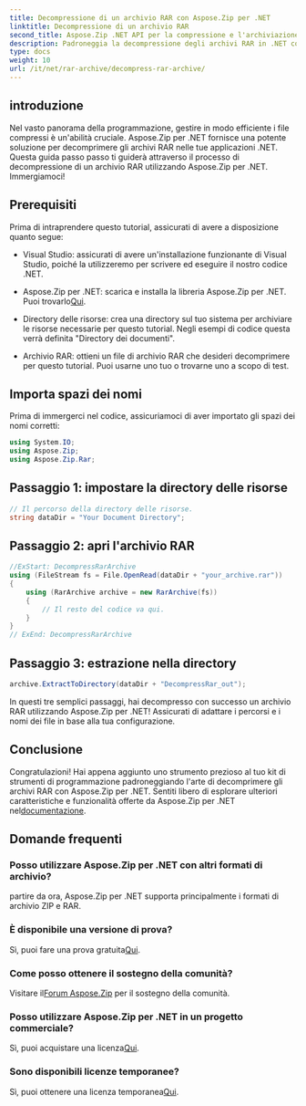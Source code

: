 ```yaml
---
title: Decompressione di un archivio RAR con Aspose.Zip per .NET
linktitle: Decompressione di un archivio RAR
second_title: Aspose.Zip .NET API per la compressione e l'archiviazione dei file
description: Padroneggia la decompressione degli archivi RAR in .NET con Aspose.Zip. Guida passo passo per una gestione efficiente dei file. Scarica ora!
type: docs
weight: 10
url: /it/net/rar-archive/decompress-rar-archive/
---
```


## introduzione

Nel vasto panorama della programmazione, gestire in modo efficiente i file compressi è un'abilità cruciale. Aspose.Zip per .NET fornisce una potente soluzione per decomprimere gli archivi RAR nelle tue applicazioni .NET. Questa guida passo passo ti guiderà attraverso il processo di decompressione di un archivio RAR utilizzando Aspose.Zip per .NET. Immergiamoci!

## Prerequisiti

Prima di intraprendere questo tutorial, assicurati di avere a disposizione quanto segue:

- Visual Studio: assicurati di avere un'installazione funzionante di Visual Studio, poiché la utilizzeremo per scrivere ed eseguire il nostro codice .NET.

-  Aspose.Zip per .NET: scarica e installa la libreria Aspose.Zip per .NET. Puoi trovarlo[Qui](https://releases.aspose.com/zip/net/).

- Directory delle risorse: crea una directory sul tuo sistema per archiviare le risorse necessarie per questo tutorial. Negli esempi di codice questa verrà definita "Directory dei documenti".

- Archivio RAR: ottieni un file di archivio RAR che desideri decomprimere per questo tutorial. Puoi usarne uno tuo o trovarne uno a scopo di test.

## Importa spazi dei nomi

Prima di immergerci nel codice, assicuriamoci di aver importato gli spazi dei nomi corretti:

```csharp
using System.IO;
using Aspose.Zip;
using Aspose.Zip.Rar;
```

## Passaggio 1: impostare la directory delle risorse

```csharp
// Il percorso della directory delle risorse.
string dataDir = "Your Document Directory";
```

## Passaggio 2: apri l'archivio RAR

```csharp
//ExStart: DecompressRarArchive
using (FileStream fs = File.OpenRead(dataDir + "your_archive.rar"))
{
    using (RarArchive archive = new RarArchive(fs))
    {
        // Il resto del codice va qui.
    }
}
// ExEnd: DecompressRarArchive
```

## Passaggio 3: estrazione nella directory

```csharp
archive.ExtractToDirectory(dataDir + "DecompressRar_out");
```

In questi tre semplici passaggi, hai decompresso con successo un archivio RAR utilizzando Aspose.Zip per .NET! Assicurati di adattare i percorsi e i nomi dei file in base alla tua configurazione.

## Conclusione

 Congratulazioni! Hai appena aggiunto uno strumento prezioso al tuo kit di strumenti di programmazione padroneggiando l'arte di decomprimere gli archivi RAR con Aspose.Zip per .NET. Sentiti libero di esplorare ulteriori caratteristiche e funzionalità offerte da Aspose.Zip per .NET nel[documentazione](https://reference.aspose.com/zip/net/).

## Domande frequenti

### Posso utilizzare Aspose.Zip per .NET con altri formati di archivio?
partire da ora, Aspose.Zip per .NET supporta principalmente i formati di archivio ZIP e RAR.

### È disponibile una versione di prova?
 Sì, puoi fare una prova gratuita[Qui](https://releases.aspose.com/).

### Come posso ottenere il sostegno della comunità?
 Visitare il[Forum Aspose.Zip](https://forum.aspose.com/c/zip/37) per il sostegno della comunità.

### Posso utilizzare Aspose.Zip per .NET in un progetto commerciale?
 Sì, puoi acquistare una licenza[Qui](https://purchase.aspose.com/buy).

### Sono disponibili licenze temporanee?
 Sì, puoi ottenere una licenza temporanea[Qui](https://purchase.aspose.com/temporary-license/).
